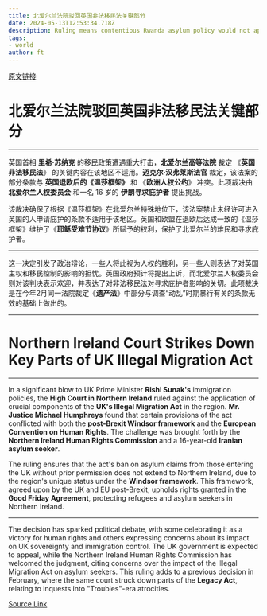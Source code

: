 ```yaml
---
title: 北爱尔兰法院驳回英国非法移民法关键部分
date: 2024-05-13T12:53:34.718Z
description: Ruling means contentious Rwanda asylum policy would not apply in region
tags: 
- world
author: ft
---
```


[原文链接](https://ft.com/content/10295154-eabd-4e83-ba5a-5546f8d0e6e4)

# 北爱尔兰法院驳回英国非法移民法关键部分

---

英国首相 **里希·苏纳克** 的移民政策遭遇重大打击，**北爱尔兰高等法院** 裁定 《**英国非法移民法**》 的关键内容在该地区不适用。**迈克尔·汉弗莱斯法官** 裁定，该法案的部分条款与 **英国退欧后的《温莎框架》** 和 《**欧洲人权公约**》 冲突。此项裁决由 **北爱尔兰人权委员会** 和一名 16 岁的 **伊朗寻求庇护者** 提出挑战。

该裁决确保了根据《温莎框架》在北爱尔兰特殊地位下，该法案禁止未经许可进入英国的人申请庇护的条款不适用于该地区。英国和欧盟在退欧后达成一致的《温莎框架》维护了《**耶稣受难节协议**》所赋予的权利，保护了北爱尔兰的难民和寻求庇护者。

---

这一决定引发了政治辩论，一些人将此视为人权的胜利，另一些人则表达了对英国主权和移民控制的影响的担忧。英国政府预计将提出上诉，而北爱尔兰人权委员会则对该判决表示欢迎，并表达了对非法移民法对寻求庇护者影响的关切。此项裁决是在今年2月同一法院裁定《**遗产法**》中部分与调查“动乱”时期暴行有关的条款无效的基础上做出的。

---

# Northern Ireland Court Strikes Down Key Parts of UK Illegal Migration Act 

---

In a significant blow to UK Prime Minister **Rishi Sunak's** immigration policies, the **High Court in Northern Ireland** ruled against the application of crucial components of the **UK's Illegal Migration Act** in the region. **Mr. Justice Michael Humphreys** found that certain provisions of the act conflicted with both the **post-Brexit Windsor framework** and the **European Convention on Human Rights**. The challenge was brought forth by the **Northern Ireland Human Rights Commission** and a 16-year-old **Iranian asylum seeker**. 

The ruling ensures that the act's ban on asylum claims from those entering the UK without prior permission does not extend to Northern Ireland, due to the region's unique status under the **Windsor framework**. This framework, agreed upon by the UK and EU post-Brexit, upholds rights granted in the **Good Friday Agreement**, protecting refugees and asylum seekers in Northern Ireland. 

---

The decision has sparked political debate, with some celebrating it as a victory for human rights and others expressing concerns about its impact on UK sovereignty and immigration control. The UK government is expected to appeal, while the Northern Ireland Human Rights Commission has welcomed the judgment, citing concerns over the impact of the Illegal Migration Act on asylum seekers. This ruling adds to a previous decision in February, where the same court struck down parts of the **Legacy Act**, relating to inquests into "Troubles"-era atrocities.

[Source Link](https://ft.com/content/10295154-eabd-4e83-ba5a-5546f8d0e6e4)

